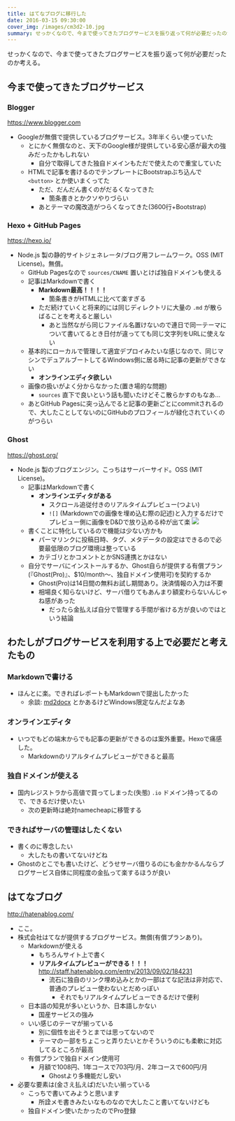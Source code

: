 ```yaml
---
title: はてなブログに移行した
date: 2016-03-15 09:30:00
cover_img: /images/cm3d2-10.jpg
summary: せっかくなので、今まで使ってきたブログサービスを振り返って何が必要だったのか考える。
---
```


せっかくなので、今まで使ってきたブログサービスを振り返って何が必要だったのか考える。

<!-- more -->

## 今まで使ってきたブログサービス

### Blogger

https://www.blogger.com

- Googleが無償で提供しているブログサービス。3年半くらい使っていた
    - とにかく無償なのと、天下のGoogle様が提供している安心感が最大の強みだったかもしれない
        - 自分で取得してきた独自ドメインもただで使えたので重宝していた
    - HTMLで記事を書けるのでテンプレートにBootstrapぶち込んで `<button>` とか使いまくってた
        - ただ、だんだん書くのがだるくなってきた
            - 箇条書きとかクソやりづらい
        - あとテーマの魔改造がつらくなってきた(3600行+Bootstrap)

### Hexo + GitHub Pages

https://hexo.io/

- Node.js 製の静的サイトジェネレータ/ブログ用フレームワーク。OSS (MIT License)。無償。
    - GitHub Pagesなので `sources/CNAME` 置いとけば独自ドメインも使える
    - 記事はMarkdownで書く
        - **Markdown最高！！！！**
            - 箇条書きがHTMLに比べて楽すぎる
        - ただ続けていくと将来的には同じディレクトリに大量の `.md` が散らばることを考えると厳しい
            - あと当然ながら同じファイル名置けないので連日で同一テーマについて書いてるとき日付が違ってても同じ文字列をURLに使えない
    - 基本的にローカルで管理して適宜デプロイみたいな感じなので、同じマシンでデュアルブートしてるWindows側に居る時に記事の更新ができない
        - **オンラインエディタ欲しい**
    - 画像の扱いがよく分からなかった(置き場的な問題)
        - `sources` 直下で良いという話も聞いたけどそこ散らかすのもなあ…
    - あとGitHub Pagesに突っ込んでると記事の更新ごとにcommitされるので、大したことしてないのにGitHubのプロフィールが緑化されていくのがつらい

### Ghost

https://ghost.org/

- Node.js 製のブログエンジン。こっちはサーバーサイド。OSS (MIT License)。
    - 記事はMarkdownで書く
        - **オンラインエディタがある**
            - スクロール追従付きのリアルタイムプレビュー(つよい)
            - `![]` (Markdownでの画像を埋め込む際の記述)と入力するだけでプレビュー側に画像をD&Dで放り込める枠が出て楽
            ![](https://cdn-ak.f.st-hatena.com/images/fotolife/m/mordiford/20160315/20160315090305.png)
    - 書くことに特化しているので機能は少ない方かも
        - パーマリンクに投稿日時、タグ、メタデータの設定はできるので必要最低限のブログ環境は整っている
        - カテゴリとかコメントとかSNS連携とかはない
    - 自分でサーバにインストールするか、Ghost自らが提供する有償プラン(『Ghost(Pro)』、$10/month～、独自ドメイン使用可)を契約するか
        - Ghost(Pro)は14日間の無料お試し期間あり。決済情報の入力は不要
        - 相場良く知らないけど、サーバ借りてもあんまり額変わらないんじゃね感があった
            - だったら金払えば自分で管理する手間が省ける方が良いのではという結論

## わたしがブログサービスを利用する上で必要だと考えたもの

### Markdownで書ける

- ほんとに楽。できればレポートもMarkdownで提出したかった
    - 余談: [md2docx](https://github.com/yukimemi/md2docx) とかあるけどWindows限定なんだよなあ

### オンラインエディタ

- いつでもどの端末からでも記事の更新ができるのは案外重要。Hexoで痛感した。
    - Markdownのリアルタイムプレビューができると最高

### 独自ドメインが使える

- 国内レジストラから高値で買ってしまった(失態) `.io` ドメイン持ってるので、できるだけ使いたい
    - 次の更新時は絶対namecheapに移管する

### できればサーバの管理はしたくない

- 書くのに専念したい
    - 大したもの書いてないけどね
- Ghostのとこでも書いたけど、どうせサーバ借りるのにも金かかるんならブログサービス自体に同程度の金払って楽するほうが良い

## はてなブログ

http://hatenablog.com/

- ここ。
- 株式会社はてなが提供するブログサービス。無償(有償プランあり)。
    - Markdownが使える
        - もちろんサイト上で書く
        - **リアルタイムプレビューができる！！！** http://staff.hatenablog.com/entry/2013/09/02/184231
            - 流石に独自のリンク埋め込みとかの一部はてな記法は非対応で、普通のプレビュー使わないとだめっぽい
                - それでもリアルタイムプレビューできるだけで便利
    - 日本語の知見が多いというか、日本語しかない
        - 国産サービスの強み
    - いい感じのテーマが揃っている
        - 別に個性を出そうとまでは思ってないので
        - テーマの一部をちょこっと弄りたいとかそういうのにも柔軟に対応してるところが最高
    - 有償プランで独自ドメイン使用可
        - 月額で1008円、1年コースで703円/月、2年コースで600円/月
            - Ghostより多機能だし安い
- 必要な要素は(金さえ払えば)だいたい揃っている
    - こっちで書いてみようと思います
        - 所詮メモ書きみたいなものなので大したこと書いてないけども
    - 独自ドメイン使いたかったのでPro登録
